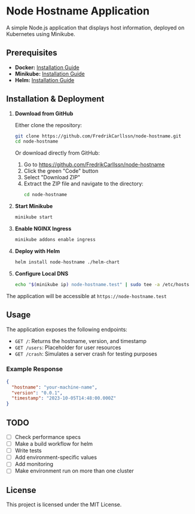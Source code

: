 # Node Hostname Application

A simple Node.js application that displays host information, deployed on Kubernetes using Minikube.

## Prerequisites

- **Docker:** [Installation Guide](https://docs.docker.com/get-docker/)
- **Minikube:** [Installation Guide](https://minikube.sigs.k8s.io/docs/start/)
- **Helm:** [Installation Guide](https://helm.sh/docs/intro/install/)

## Installation & Deployment

1. **Download from GitHub**

   Either clone the repository:

   ```bash
   git clone https://github.com/FredrikCarllssn/node-hostname.git
   cd node-hostname
   ```

   Or download directly from GitHub:

   1. Go to https://github.com/FredrikCarllssn/node-hostname
   2. Click the green "Code" button
   3. Select "Download ZIP"
   4. Extract the ZIP file and navigate to the directory:
      ```bash
      cd node-hostname
      ```

2. **Start Minikube**

   ```bash
   minikube start
   ```

3. **Enable NGINX Ingress**

   ```bash
   minikube addons enable ingress
   ```

4. **Deploy with Helm**

   ```bash
   helm install node-hostname ./helm-chart
   ```

5. **Configure Local DNS**

   ```bash
   echo "$(minikube ip) node-hostname.test" | sudo tee -a /etc/hosts
   ```

The application will be accessible at `https://node-hostname.test`

## Usage

The application exposes the following endpoints:

- `GET /`: Returns the hostname, version, and timestamp
- `GET /users`: Placeholder for user resources
- `GET /crash`: Simulates a server crash for testing purposes

### Example Response

```json
{
  "hostname": "your-machine-name",
  "version": "0.0.1",
  "timestamp": "2023-10-05T14:48:00.000Z"
}
```

## TODO

- [ ] Check performance specs
- [ ] Make a build workflow for helm
- [ ] Write tests
- [ ] Add environment-specific values
- [ ] Add monitoring
- [ ] Make environment run on more than one cluster

## License

This project is licensed under the MIT License.
